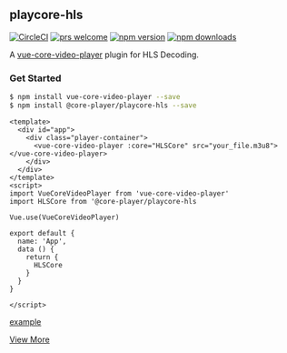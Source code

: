 ## playcore-hls


[![CircleCI](https://circleci.com/gh/core-player/playcore-hls.svg?style=shield)](https://circleci.com/gh/core-player/playcore-hls)
[![prs welcome](https://img.shields.io/badge/PRs-welcome-brightgreen.svg?style=flat-square)](https://github.com/core-player/playcore-hls/pulls)
[![npm version](https://img.shields.io/npm/v/@core-player/playcore-hls.svg?style=flat-square)](https://www.npmjs.com/package/@core-player/playcore-hls)
[![npm downloads](https://img.shields.io/npm/dm/@core-player/playcore-hls.svg?style=flat-square)](https://www.npmjs.com/package/@core-player/playcore-hls)

A [vue-core-video-player](https://github.com/core-player/vue-core-video-player) plugin for HLS Decoding.


### Get Started

``` bash
$ npm install vue-core-video-player --save
$ npm install @core-player/playcore-hls --save
```

``` vue
<template>
  <div id="app">
    <div class="player-container">
      <vue-core-video-player :core="HLSCore" src="your_file.m3u8"></vue-core-video-player>
    </div>
  </div>
</template>
<script>
import VueCoreVideoPlayer from 'vue-core-video-player'
import HLSCore from '@core-player/playcore-hls

Vue.use(VueCoreVideoPlayer)

export default {
  name: 'App',
  data () {
    return {
      HLSCore
    }
  }
}

</script>

```

[example](./example/src/App.vue)

[View More]()